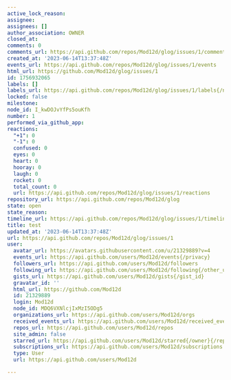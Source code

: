 ```yaml
---
active_lock_reason: 
assignee: 
assignees: []
author_association: OWNER
closed_at: 
comments: 0
comments_url: https://api.github.com/repos/Mod12d/glog/issues/1/comments
created_at: '2023-06-14T13:37:48Z'
events_url: https://api.github.com/repos/Mod12d/glog/issues/1/events
html_url: https://github.com/Mod12d/glog/issues/1
id: 1756932065
labels: []
labels_url: https://api.github.com/repos/Mod12d/glog/issues/1/labels{/name}
locked: false
milestone: 
node_id: I_kwDOJvYfPs5ouKfh
number: 1
performed_via_github_app: 
reactions:
  "+1": 0
  "-1": 0
  confused: 0
  eyes: 0
  heart: 0
  hooray: 0
  laugh: 0
  rocket: 0
  total_count: 0
  url: https://api.github.com/repos/Mod12d/glog/issues/1/reactions
repository_url: https://api.github.com/repos/Mod12d/glog
state: open
state_reason: 
timeline_url: https://api.github.com/repos/Mod12d/glog/issues/1/timeline
title: test
updated_at: '2023-06-14T13:37:48Z'
url: https://api.github.com/repos/Mod12d/glog/issues/1
user:
  avatar_url: https://avatars.githubusercontent.com/u/21329889?v=4
  events_url: https://api.github.com/users/Mod12d/events{/privacy}
  followers_url: https://api.github.com/users/Mod12d/followers
  following_url: https://api.github.com/users/Mod12d/following{/other_user}
  gists_url: https://api.github.com/users/Mod12d/gists{/gist_id}
  gravatar_id: ''
  html_url: https://github.com/Mod12d
  id: 21329889
  login: Mod12d
  node_id: MDQ6VXNlcjIxMzI5ODg5
  organizations_url: https://api.github.com/users/Mod12d/orgs
  received_events_url: https://api.github.com/users/Mod12d/received_events
  repos_url: https://api.github.com/users/Mod12d/repos
  site_admin: false
  starred_url: https://api.github.com/users/Mod12d/starred{/owner}{/repo}
  subscriptions_url: https://api.github.com/users/Mod12d/subscriptions
  type: User
  url: https://api.github.com/users/Mod12d

---
```

